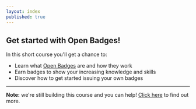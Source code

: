 ```yaml
---
layout: index
published: true
---
```


## Get started with Open Badges!

In this short course you'll get a chance to:

* Learn what [Open Badges](http://www.openbadges.org) are and how they work
* Earn badges to show your increasing knowledge and skills
* Discover how to get started issuing your own badges

- - - -

**Note:** we're still building this course and you can help! [Click here](https://github.com/thinkoutloudclub/badge-course/wiki/Help-improve-the-Open-Badges-101-course) to find out more.
